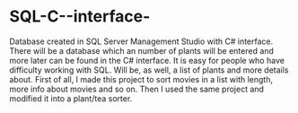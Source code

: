 # SQL-C--interface-
Database created in SQL Server Management Studio with C# interface.  There will be a database which an number of plants will be entered and more later can be found in the C# interface. It is easy for people who have difficulty working with SQL. Will be, as well, a list of plants and more details about.
First of all, I made this project to sort movies in a list with length, more info about movies and so on. Then I used the same project and modified it into a plant/tea sorter. 
